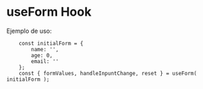 # useForm Hook

Ejemplo de uso:

```
    const initialForm = {
        name: '',
        age: 0,
        email: ''
    };
    const { formValues, handleInpuntChange, reset } = useForm( initialForm );
```

